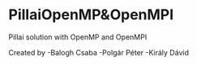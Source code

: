 # PillaiOpenMP&OpenMPI
Pillai solution with OpenMP and OpenMPI

Created by -Balogh Csaba
           -Polgár Péter
           -Király Dávid
